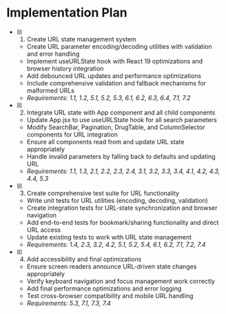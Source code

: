 # Implementation Plan

- [x] 1. Create URL state management system
  - Create URL parameter encoding/decoding utilities with validation and error handling
  - Implement useURLState hook with React 19 optimizations and browser history integration
  - Add debounced URL updates and performance optimizations
  - Include comprehensive validation and fallback mechanisms for malformed URLs
  - _Requirements: 1.1, 1.2, 5.1, 5.2, 5.3, 6.1, 6.2, 6.3, 6.4, 7.1, 7.2_

- [x] 2. Integrate URL state with App component and all child components
  - Update App.jsx to use useURLState hook for all search parameters
  - Modify SearchBar, Pagination, DrugTable, and ColumnSelector components for URL integration
  - Ensure all components read from and update URL state appropriately
  - Handle invalid parameters by falling back to defaults and updating URL
  - _Requirements: 1.1, 1.3, 2.1, 2.2, 2.3, 2.4, 3.1, 3.2, 3.3, 3.4, 4.1, 4.2, 4.3, 4.4, 5.3_

- [x] 3. Create comprehensive test suite for URL functionality
  - Write unit tests for URL utilities (encoding, decoding, validation)
  - Create integration tests for URL-state synchronization and browser navigation
  - Add end-to-end tests for bookmark/sharing functionality and direct URL access
  - Update existing tests to work with URL state management
  - _Requirements: 1.4, 2.3, 3.2, 4.2, 5.1, 5.2, 5.4, 6.1, 6.2, 7.1, 7.2, 7.4_

- [x] 4. Add accessibility and final optimizations
  - Ensure screen readers announce URL-driven state changes appropriately
  - Verify keyboard navigation and focus management work correctly
  - Add final performance optimizations and error logging
  - Test cross-browser compatibility and mobile URL handling
  - _Requirements: 5.3, 7.1, 7.3, 7.4_